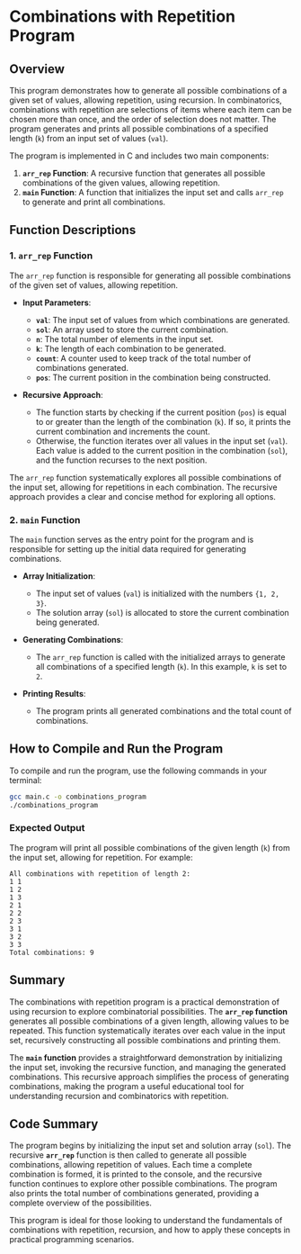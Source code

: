 # Combinations with Repetition Program

## Overview
This program demonstrates how to generate all possible combinations of a given set of values, allowing repetition, using recursion. In combinatorics, combinations with repetition are selections of items where each item can be chosen more than once, and the order of selection does not matter. The program generates and prints all possible combinations of a specified length (`k`) from an input set of values (`val`).

The program is implemented in C and includes two main components:
1. **`arr_rep` Function**: A recursive function that generates all possible combinations of the given values, allowing repetition.
2. **`main` Function**: A function that initializes the input set and calls `arr_rep` to generate and print all combinations.

## Function Descriptions

### 1. `arr_rep` Function
The `arr_rep` function is responsible for generating all possible combinations of the given set of values, allowing repetition.
- **Input Parameters**:
  - **`val`**: The input set of values from which combinations are generated.
  - **`sol`**: An array used to store the current combination.
  - **`n`**: The total number of elements in the input set.
  - **`k`**: The length of each combination to be generated.
  - **`count`**: A counter used to keep track of the total number of combinations generated.
  - **`pos`**: The current position in the combination being constructed.

- **Recursive Approach**:
  - The function starts by checking if the current position (`pos`) is equal to or greater than the length of the combination (`k`). If so, it prints the current combination and increments the count.
  - Otherwise, the function iterates over all values in the input set (`val`). Each value is added to the current position in the combination (`sol`), and the function recurses to the next position.

The `arr_rep` function systematically explores all possible combinations of the input set, allowing for repetitions in each combination. The recursive approach provides a clear and concise method for exploring all options.

### 2. `main` Function
The `main` function serves as the entry point for the program and is responsible for setting up the initial data required for generating combinations.
- **Array Initialization**:
  - The input set of values (`val`) is initialized with the numbers `{1, 2, 3}`.
  - The solution array (`sol`) is allocated to store the current combination being generated.

- **Generating Combinations**:
  - The `arr_rep` function is called with the initialized arrays to generate all combinations of a specified length (`k`). In this example, `k` is set to `2`.

- **Printing Results**:
  - The program prints all generated combinations and the total count of combinations.

## How to Compile and Run the Program
To compile and run the program, use the following commands in your terminal:

```sh
gcc main.c -o combinations_program
./combinations_program
```

### Expected Output
The program will print all possible combinations of the given length (`k`) from the input set, allowing for repetition. For example:

```
All combinations with repetition of length 2:
1 1
1 2
1 3
2 1
2 2
2 3
3 1
3 2
3 3
Total combinations: 9
```

## Summary
The combinations with repetition program is a practical demonstration of using recursion to explore combinatorial possibilities. The **`arr_rep` function** generates all possible combinations of a given length, allowing values to be repeated. This function systematically iterates over each value in the input set, recursively constructing all possible combinations and printing them.

The **`main` function** provides a straightforward demonstration by initializing the input set, invoking the recursive function, and managing the generated combinations. This recursive approach simplifies the process of generating combinations, making the program a useful educational tool for understanding recursion and combinatorics with repetition.

## Code Summary
The program begins by initializing the input set and solution array (`sol`). The recursive **`arr_rep`** function is then called to generate all possible combinations, allowing repetition of values. Each time a complete combination is formed, it is printed to the console, and the recursive function continues to explore other possible combinations. The program also prints the total number of combinations generated, providing a complete overview of the possibilities.

This program is ideal for those looking to understand the fundamentals of combinations with repetition, recursion, and how to apply these concepts in practical programming scenarios.

